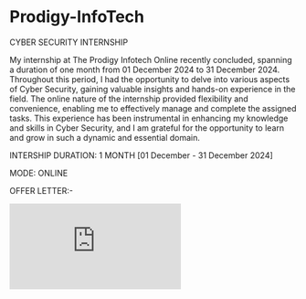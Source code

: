 # Prodigy-InfoTech
CYBER SECURITY INTERNSHIP

My internship at The Prodigy Infotech Online recently concluded, spanning a duration of one month from 01 December 2024 to 31 December 2024. Throughout this period, I had the opportunity to delve into various aspects of Cyber Security, gaining valuable insights and hands-on experience in the field. The online nature of the internship provided flexibility and convenience, enabling me to effectively manage and complete the assigned tasks. This experience has been instrumental in enhancing my knowledge and skills in Cyber Security, and I am grateful for the opportunity to learn and grow in such a dynamic and essential domain.

INTERSHIP DURATION: 1 MONTH [01 December - 31 December 2024]

MODE: ONLINE

OFFER LETTER:-

![OFFER LETTER](https://github.com/Sandeepk8532/PRODIGY_INFOTECH_CyberSecurity_Internship/blob/6475d9de184e63557d95c2df56dba8f85c03cbb3/Offer%20Letter.pdf)
